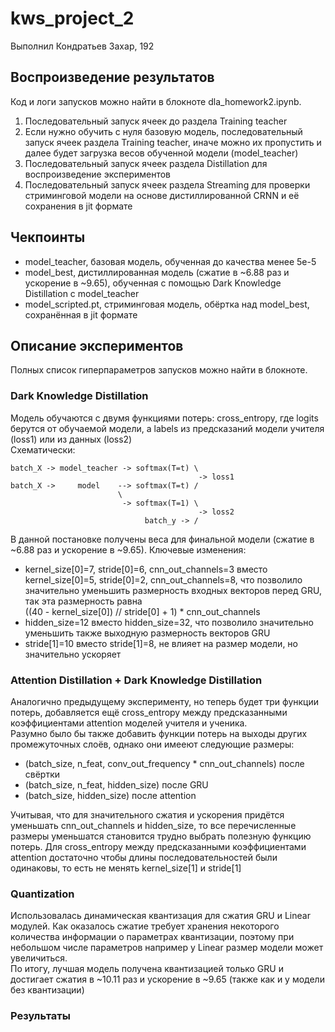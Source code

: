 # kws_project_2

Выполнил Кондратьев Захар, 192

## Воспроизведение результатов
Код и логи запусков можно найти в блокноте dla_homework2.ipynb.
1) Последовательный запуск ячеек до раздела Training teacher
2) Если нужно обучить с нуля базовую модель, последовательный запуск ячеек раздела Training teacher, иначе можно их пропустить и далее будет загрузка весов обученной модели (model_teacher)
3) Последовательный запуск ячеек раздела Distillation для воспроизведение экспериментов
4) Последовательный запуск ячеек раздела Streaming для проверки стриминговой модели на основе дистиллированной CRNN и её сохранения в jit формате

## Чекпоинты

- model_teacher, базовая модель, обученная до качества менее 5e-5
- model_best, дистиллированная модель (сжатие в ~6.88 раз и ускорение в ~9.65), обученная с помощью Dark Knowledge Distillation с model_teacher
- model_scripted.pt, стриминговая модель, обёртка над model_best, сохранённая в jit формате

## Описание экспериментов
Полных список гиперпараметров запусков можно найти в блокноте.
### Dark Knowledge Distillation
Модель обучаются с двумя функциями потерь: cross_entropy, где logits берутся от обучаемой модели, а labels из предсказаний модели учителя (loss1) или из данных (loss2)  
Схематически:

    batch_X -> model_teacher -> softmax(T=t) \
                                              -> loss1
    batch_X ->     model    --> softmax(T=t) /
                            \
                             -> softmax(T=1) \
                                              -> loss2
                                  batch_y -> /  

В данной постановке получены веса для финальной модели (сжатие в ~6.88 раз и ускорение в ~9.65). Ключевые изменения:  
- kernel_size[0]=7, stride[0]=6, cnn_out_channels=3 вместо kernel_size[0]=5, stride[0]=2, cnn_out_channels=8, что позволило значительно уменьшить размерность входных векторов перед GRU, так эта размерность равна  
((40 - kernel_size[0]) // stride[0] + 1) * cnn_out_channels
- hidden_size=12 вместо hidden_size=32, что позволило значительно уменьшить также выходную размерность векторов GRU
- stride[1]=10 вместо stride[1]=8, не влияет на размер модели, но значительно ускоряет

### Attention Distillation + Dark Knowledge Distillation
Аналогично предыдущему эксперименту, но теперь будет три функции потерь, добавляется ещё cross_entropy между предсказанными коэффициентами attention моделей учителя и ученика.  
Разумно было бы также добавить функции потерь на выходы других промежуточных слоёв, однако они имееют следующие размеры:  
- (batch_size, n_feat, conv_out_frequency * cnn_out_channels) после свёртки
- (batch_size, n_feat, hidden_size) после GRU
- (batch_size, hidden_size) после attention

Учитывая, что для значительного сжатия и ускорения придётся уменьшать cnn_out_channels и hidden_size, то все перечисленные размеры уменьшатся становится трудно выбрать полезную функцию потерь. Для cross_entropy между предсказанными коэффициентами attention достаточно чтобы длины последовательностей были одинаковы, то есть не менять kernel_size[1] и stride[1]

### Quantization
Использовалась динамическая квантизация для сжатия GRU и Linear модулей. Как оказалось сжатие требует хранения некоторого количества информации о параметрах квантизации, поэтому при небольшом числе параметров например у Linear размер модели может увеличиться.  
По итогу, лучшая модель получена квантизацией только GRU и достигает сжатия в ~10.11 раз и ускорение в ~9.65 (также как и у модели без квантизации)

### Результаты
